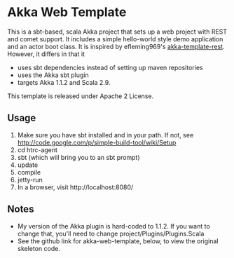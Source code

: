 Akka Web Template
=================
This is a sbt-based, scala Akka project that sets up a web project with REST and comet support. It includes a simple hello-world style demo application and an actor boot class. It is inspired by efleming969's [akka-template-rest][]. However, it differs in that it

* uses sbt dependencies instead of setting up maven repositories
* uses the Akka sbt plugin
* targets Akka 1.1.2 and Scala 2.9.

This template is released under Apache 2 License.

Usage
-----

1. Make sure you have sbt installed and in your path. If not, see http://code.google.com/p/simple-build-tool/wiki/Setup
2. cd htrc-agent
3. sbt (which will bring you to an sbt prompt)
4. update
5. compile
6. jetty-run
7. In a browser, visit http://localhost:8080/

Notes
-----

* My version of the Akka plugin is hard-coded to 1.1.2. If you want to change that, you'll need to change project/Plugins/Plugins.Scala
* See the github link for akka-web-template, below, to view the original skeleton code.

[akka-web-template]: http://github.com/efleming969/akka-web-template "akka-web-template"
[akka-template-rest]: http://github.com/efleming969/akka-template-rest "akka-template-rest"